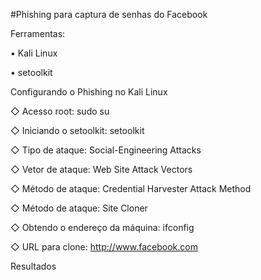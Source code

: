 #Phishing para captura de senhas do Facebook



Ferramentas:

• Kali Linux

• setoolkit




Configurando o Phishing no Kali Linux

◇ Acesso root: sudo su

◇ Iniciando o setoolkit: setoolkit

◇ Tipo de ataque: Social-Engineering Attacks

◇ Vetor de ataque: Web Site Attack Vectors 

◇ Método de ataque: Credential Harvester Attack Method 

◇ Método de ataque: Site Cloner

◇ Obtendo o endereço da máquina: ifconfig

◇ URL para clone: http://www.facebook.com




Resultados
